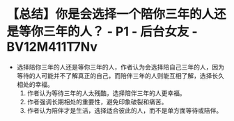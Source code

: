 # 【总结】你是会选择一个陪你三年的人还是等你三年的人？ - P1 - 后台女友 - BV12M411T7Nv

-   选择陪你三年的人还是等你三年的人，作者认为会选择陪自己三年的人，因为等待的人可能并不了解真正的自己，而陪伴三年的人则能互相了解，选择长久相处的幸福。
    1.  作者认为等待三年的人太残酷，选择陪伴三年的人更幸福。
    2.  作者强调长期相处的重要性，避免印象破裂和痛苦。
    3.  作者认为陪伴才是生活，选择适合彼此的人，而不是单方面等待或陪伴。